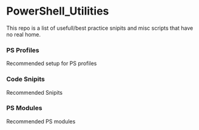 # PowerShell_Utilities
This repo is a list of usefull/best practice snipits and misc scripts that have no real home.

### PS Profiles
Recommended setup for PS profiles

### Code Snipits
Recommended Snipits

### PS Modules
Recommended PS modules

